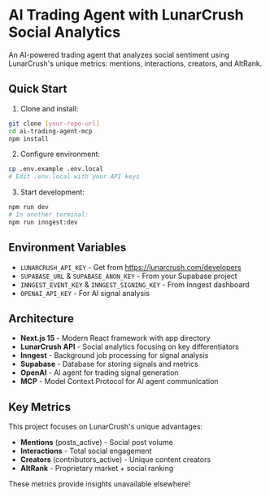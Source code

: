# AI Trading Agent with LunarCrush Social Analytics

An AI-powered trading agent that analyzes social sentiment using LunarCrush's unique metrics: mentions, interactions, creators, and AltRank.

## Quick Start

1. Clone and install:
```bash
git clone [your-repo-url]
cd ai-trading-agent-mcp
npm install
```

2. Configure environment:
```bash
cp .env.example .env.local
# Edit .env.local with your API keys
```

3. Start development:
```bash
npm run dev
# In another terminal:
npm run inngest:dev
```

## Environment Variables

- `LUNARCRUSH_API_KEY` - Get from https://lunarcrush.com/developers
- `SUPABASE_URL` & `SUPABASE_ANON_KEY` - From your Supabase project
- `INNGEST_EVENT_KEY` & `INNGEST_SIGNING_KEY` - From Inngest dashboard
- `OPENAI_API_KEY` - For AI signal analysis

## Architecture

- **Next.js 15** - Modern React framework with app directory
- **LunarCrush API** - Social analytics focusing on key differentiators
- **Inngest** - Background job processing for signal analysis
- **Supabase** - Database for storing signals and metrics
- **OpenAI** - AI agent for trading signal generation
- **MCP** - Model Context Protocol for AI agent communication

## Key Metrics

This project focuses on LunarCrush's unique advantages:
- **Mentions** (posts_active) - Social post volume
- **Interactions** - Total social engagement
- **Creators** (contributors_active) - Unique content creators
- **AltRank** - Proprietary market + social ranking

These metrics provide insights unavailable elsewhere!
